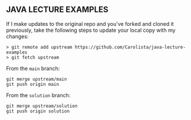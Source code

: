 ## JAVA LECTURE EXAMPLES

If I make updates to the original repo and you've forked and cloned it previously, take the following steps to update your local copy with my changes:

```
> git remote add upstream https://github.com/Carolista/java-lecture-examples
> git fetch upstream
```

From the `main` branch:

```
git merge upstream/main
git push origin main
```

From the `solution` branch:

```
git merge upstream/solution
git push origin solution
```

